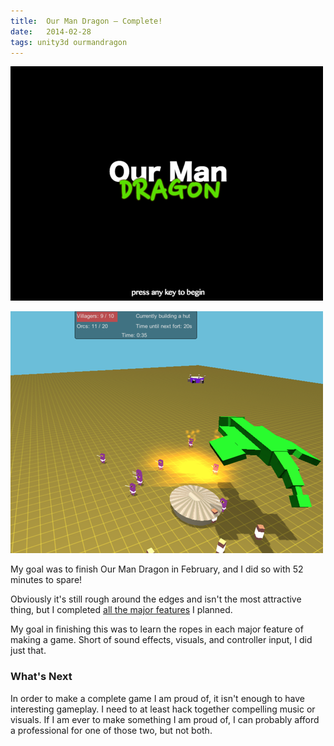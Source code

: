 ```yaml
---
title:  Our Man Dragon – Complete!
date:   2014-02-28
tags: unity3d ourmandragon
---
```


![](/images/2014-02-28-title.png)

![](/images/2014-02-28-action.png)

My goal was to finish Our Man Dragon in February, and I did so with 52 minutes to spare!

Obviously it's still rough around the edges and isn't the most attractive thing, but I completed [all the major features](https://trello.com/b/YmWcjwZA/our-man-dragon) I planned.

My goal in finishing this was to learn the ropes in each major feature of making a game. Short of sound effects, visuals, and controller input, I did just that.

### What's Next

In order to make a complete game I am proud of, it isn't enough to have interesting gameplay. I need to at least hack together compelling music or visuals. If I am ever to make something I am proud of, I can probably afford a professional for one of those two, but not both.